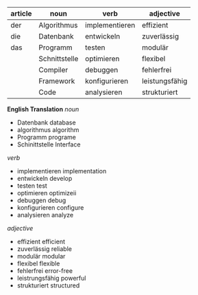
| article | noun | verb | adjective |
| ---- | ---- | ---- | ---- |
| der | Algorithmus | implementieren | effizient |
| die | Datenbank | entwickeln | zuverlässig |
| das | Programm | testen | modulär |
|  | Schnittstelle | optimieren | flexibel |
|  | Compiler | debuggen | fehlerfrei |
|  | Framework | konfigurieren | leistungsfähig |
|  | Code | analysieren | strukturiert |
**English Translation** 
*noun*
+ Datenbank  database
+ algorithmus algorithm
+ Programm programe
+ Schinittstelle Interface

*verb*
+ implementieren implementation
+ entwickeln develop
+ testen test
+ optimieren optimizeii
+ debuggen debug
+ konfigurieren configure
+ analysieren analyze

*adjective*
+ effizient efficient
+ zuverlässig reliable
+ modulär modular
+ flexibel flexible
+ fehlerfrei error-free
+ leistrungsfähig powerful
+ strukturiert structured

